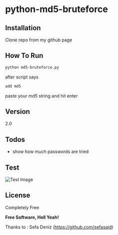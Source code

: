 # python-md5-bruteforce

## Installation

Clone repo from my github page

## How To Run

```sh
python md5-bruteforce.py
```

after script says

```sh
add md5
```

paste your md5 string and hit enter

## Version

2.0

## Todos

- show how much passwords are tried

## Test

![Test Image](http://i.imgur.com/XzJVWyw.png)

## License

Completely Free

**Free Software, Hell Yeah!**

 Thanks to       :  Sefa Deniz (<https://github.com/sefasaid>)
